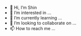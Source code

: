 - 👋 Hi, I’m Shin
- 👀 I’m interested in ...
- 🌱 I’m currently learning ...
- 💞️ I’m looking to collaborate on ...
- 📫 How to reach me ...

<!---
ThanhNha/ThanhNha is a ✨ special ✨ repository because its `README.md` (this file) appears on your GitHub profile.
You can click the Preview link to take a look at your changes.
--->
